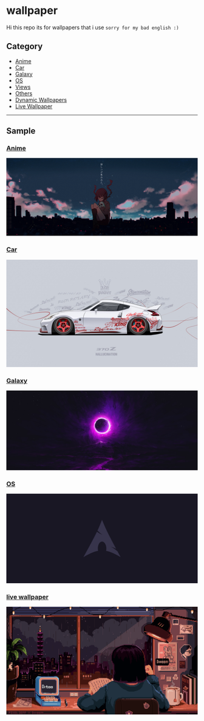 # wallpaper

Hi this repo its for wallpapers that i use
`sorry for my bad english :)`

## **Category** 

- [Anime](Anime/PREVIEW.md)
- [Car](Car/PREVIEW.md)
- [Galaxy](Galaxy/PREVIEW.md)
- [OS](OS/PREVIEW.md)
- [Views](Views/PREVIEW.md)
- [Others](Others/PREVIEW.md)
- [Dynamic Wallpapers](Dynamic-Wallpapers/PREVIEW.md)
- [Live Wallpaper](Live%20Wallpaper/PREVIEW.md)

---
## Sample

### [Anime](Anime/anime2.png)
![anime2](Anime/anime2.png)

### [Car](Car/Nissan.jpg)
![Nissan](Car/Nissan.jpg)

### [Galaxy](Galaxy/purple-moon.png)
![purple moon](Galaxy/purple-moon.png)

### [OS](OS/arch.png)
![Arch](OS/arch.png)

### [live wallpaper](Live%20Wallpaper/LO-FI.gif)
![LO-FI](Live%20Wallpaper/LO-FI.gif)